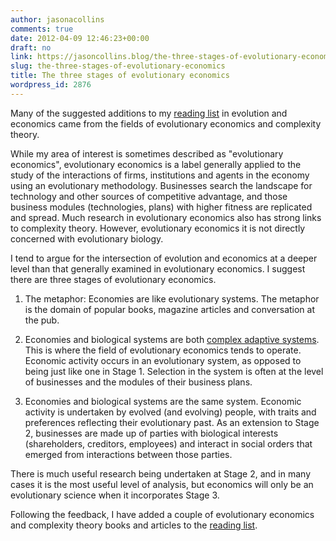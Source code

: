 ```yaml
---
author: jasonacollins
comments: true
date: 2012-04-09 12:46:23+00:00
draft: no
link: https://jasoncollins.blog/the-three-stages-of-evolutionary-economics/
slug: the-three-stages-of-evolutionary-economics
title: The three stages of evolutionary economics
wordpress_id: 2876
---
```


Many of the suggested additions to my [reading list](https://jasoncollins.blog/economics-and-evolutionary-biology-reading-list/) in evolution and economics came from the fields of evolutionary economics and complexity theory.

While my area of interest is sometimes described as "evolutionary economics", evolutionary economics is a label generally applied to the study of the interactions of firms, institutions and agents in the economy using an evolutionary methodology. Businesses search the landscape for technology and other sources of competitive advantage, and those business modules (technologies, plans) with higher fitness are replicated and spread. Much research in evolutionary economics also has strong links to complexity theory. However, evolutionary economics it is not directly concerned with evolutionary biology.

I tend to argue for the intersection of evolution and economics at a deeper level than that generally examined in evolutionary economics. I suggest there are three stages of evolutionary economics.

1. The metaphor: Economies are like evolutionary systems. The metaphor is the domain of popular books, magazine articles and conversation at the pub.

2. Economies and biological systems are both [complex adaptive systems](http://en.wikipedia.org/wiki/Complex_adaptive_system). This is where the field of evolutionary economics tends to operate. Economic activity occurs in an evolutionary system, as opposed to being just like one in Stage 1. Selection in the system is often at the level of businesses and the modules of their business plans.

3. Economies and biological systems are the same system. Economic activity is undertaken by evolved (and evolving) people, with traits and preferences reflecting their evolutionary past. As an extension to Stage 2, businesses are made up of parties with biological interests (shareholders, creditors, employees) and interact in social orders that emerged from interactions between those parties.

There is much useful research being undertaken at Stage 2, and in many cases it is the most useful level of analysis, but economics will only be an evolutionary science when it incorporates Stage 3.

Following the feedback, I have added a couple of evolutionary economics and complexity theory books and articles to the [reading list](https://jasoncollins.blog/economics-and-evolutionary-biology-reading-list/).
